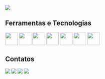 
<div>
<picture>
<source
  srcset="https://github-readme-stats.vercel.app/api?username=fansarq&show_icons=true&theme=dark"
  media="(prefers-color-scheme: dark)/>
<source
  srcset="https://github-readme-stats.vercel.app/api?username=fansarq&show_icons=true"
  media="(prefers-color-scheme: light), (prefers-color-scheme: dark)"/>
<img src="https://github-readme-stats.vercel.app/api?username=fansarq&show_icons=true" />
</picture>
</div>

## Ferramentas e Tecnologias
<div>
<img src="https://cdn.jsdelivr.net/gh/devicons/devicon/icons/figma/figma-original.svg"  width="40" height="40"/> 
<img src="https://cdn.jsdelivr.net/gh/devicons/devicon/icons/git/git-original.svg" width="40" height="40"/>
<img src="https://cdn.jsdelivr.net/gh/devicons/devicon/icons/html5/html5-original.svg" width="40" height="40" />
<img src="https://cdn.jsdelivr.net/gh/devicons/devicon/icons/css3/css3-original.svg" width="40" height="40" />                                                                                                             
<img src="https://cdn.jsdelivr.net/gh/devicons/devicon/icons/sass/sass-original.svg" width="40" height="40" />                                                                                                            
<img src="https://cdn.jsdelivr.net/gh/devicons/devicon/icons/javascript/javascript-original.svg" width="40" height="40" />
<img src="https://cdn.jsdelivr.net/gh/devicons/devicon/icons/nodejs/nodejs-original.svg" width="40" height="40" />                                                                                                                                                                                            
</div>
                
   ## Contatos                                                                                                            
<div>
<a href="https://www.youtube.com/channel/UCc6Ey-Jfnr9rHzWdcSQwwbQ" target="_blank"><img src="https://img.shields.io/badge/YouTube-FF0000?style=for-the-badge&logo=youtube&logoColor=white" target="_blank"></a>
<a href="https://instagram.com/felipe.grupo" target="_blank"><img src="https://img.shields.io/badge/-Instagram-%23E4405F?style=for-the-badge&logo=instagram&logoColor=white" target="_blank"></a>
<a href = "mailto:fans.arq@gmail.com"><img src="https://img.shields.io/badge/Gmail-D14836?style=for-the-badge&logo=gmail&logoColor=white" target="_blank"></a>
<a href="https://www.linkedin.com/in/felipe-alves-672090217/" target="_blank"><img src="https://img.shields.io/badge/-LinkedIn-%230077B5?style=for-the-badge&logo=linkedin&logoColor=white" target="_blank"></a>   
</div>                                                                                                           
                                                                                                         
